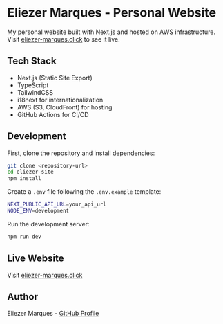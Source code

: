# Eliezer Marques - Personal Website

My personal website built with Next.js and hosted on AWS infrastructure. Visit [eliezer-marques.click](https://eliezer-marques.click/) to see it live.

## Tech Stack

- Next.js (Static Site Export)
- TypeScript
- TailwindCSS
- i18next for internationalization
- AWS (S3, CloudFront) for hosting
- GitHub Actions for CI/CD

## Development

First, clone the repository and install dependencies:

```bash
git clone <repository-url>
cd eliezer-site
npm install
```

Create a `.env` file following the `.env.example` template:

```bash
NEXT_PUBLIC_API_URL=your_api_url
NODE_ENV=development
```

Run the development server:

```bash
npm run dev
```

## Live Website

Visit [eliezer-marques.click](https://eliezer-marques.click/)

## Author

Eliezer Marques - [GitHub Profile](https://github.com/eliezermarques)
